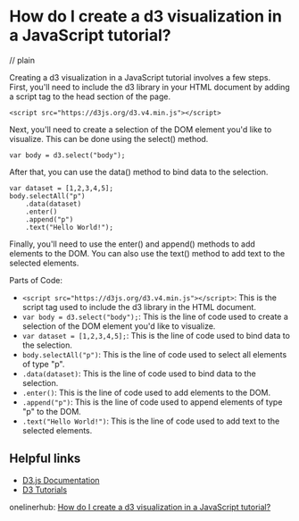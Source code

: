 # How do I create a d3 visualization in a JavaScript tutorial?
// plain

Creating a d3 visualization in a JavaScript tutorial involves a few steps. First, you'll need to include the d3 library in your HTML document by adding a script tag to the head section of the page.

```
<script src="https://d3js.org/d3.v4.min.js"></script>
```

Next, you'll need to create a selection of the DOM element you'd like to visualize. This can be done using the select() method.

```
var body = d3.select("body");
```

After that, you can use the data() method to bind data to the selection.

```
var dataset = [1,2,3,4,5];
body.selectAll("p")
    .data(dataset)
    .enter()
    .append("p")
    .text("Hello World!");
```

Finally, you'll need to use the enter() and append() methods to add elements to the DOM. You can also use the text() method to add text to the selected elements.

Parts of Code:
- `<script src="https://d3js.org/d3.v4.min.js"></script>`: This is the script tag used to include the d3 library in the HTML document.
- `var body = d3.select("body");`: This is the line of code used to create a selection of the DOM element you'd like to visualize.
- `var dataset = [1,2,3,4,5];`: This is the line of code used to bind data to the selection.
- `body.selectAll("p")`: This is the line of code used to select all elements of type "p".
- `.data(dataset)`: This is the line of code used to bind data to the selection.
- `.enter()`: This is the line of code used to add elements to the DOM.
- `.append("p")`: This is the line of code used to append elements of type "p" to the DOM.
- `.text("Hello World!")`: This is the line of code used to add text to the selected elements.

## Helpful links
- [D3.js Documentation](https://github.com/d3/d3/wiki)
- [D3 Tutorials](https://www.d3-graph-gallery.com/tutorials.html)

onelinerhub: [How do I create a d3 visualization in a JavaScript tutorial?](https://onelinerhub.com/javascript-d3/how-do-i-create-a-d--visualization-in-a-javascript-tutorial)